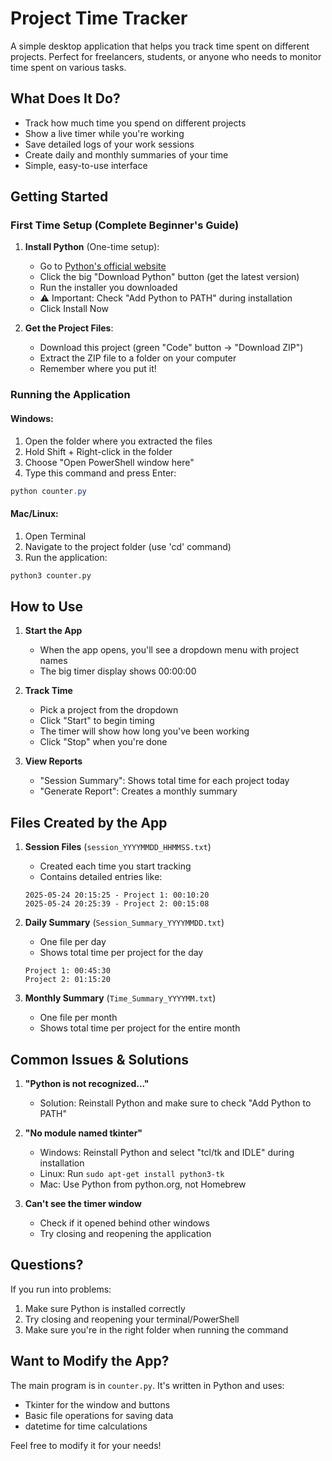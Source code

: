 # Project Time Tracker

A simple desktop application that helps you track time spent on different projects. Perfect for freelancers, students, or anyone who needs to monitor time spent on various tasks.

## What Does It Do?

- Track how much time you spend on different projects
- Show a live timer while you're working
- Save detailed logs of your work sessions
- Create daily and monthly summaries of your time
- Simple, easy-to-use interface

## Getting Started

### First Time Setup (Complete Beginner's Guide)

1. **Install Python** (One-time setup):
   - Go to [Python's official website](https://www.python.org/downloads/)
   - Click the big "Download Python" button (get the latest version)
   - Run the installer you downloaded
   - ⚠️ Important: Check "Add Python to PATH" during installation
   - Click Install Now

2. **Get the Project Files**:
   - Download this project (green "Code" button → "Download ZIP")
   - Extract the ZIP file to a folder on your computer
   - Remember where you put it!

### Running the Application

#### Windows:
1. Open the folder where you extracted the files
2. Hold Shift + Right-click in the folder
3. Choose "Open PowerShell window here"
4. Type this command and press Enter:
```powershell
python counter.py
```

#### Mac/Linux:
1. Open Terminal
2. Navigate to the project folder (use 'cd' command)
3. Run the application:
```bash
python3 counter.py
```

## How to Use

1. **Start the App**
   - When the app opens, you'll see a dropdown menu with project names
   - The big timer display shows 00:00:00

2. **Track Time**
   - Pick a project from the dropdown
   - Click "Start" to begin timing
   - The timer will show how long you've been working
   - Click "Stop" when you're done

3. **View Reports**
   - "Session Summary": Shows total time for each project today
   - "Generate Report": Creates a monthly summary

## Files Created by the App

1. **Session Files** (`session_YYYYMMDD_HHMMSS.txt`)
   - Created each time you start tracking
   - Contains detailed entries like:
   ```
   2025-05-24 20:15:25 - Project 1: 00:10:20
   2025-05-24 20:25:39 - Project 2: 00:15:08
   ```

2. **Daily Summary** (`Session_Summary_YYYYMMDD.txt`)
   - One file per day
   - Shows total time per project for the day
   ```
   Project 1: 00:45:30
   Project 2: 01:15:20
   ```

3. **Monthly Summary** (`Time_Summary_YYYYMM.txt`)
   - One file per month
   - Shows total time per project for the entire month

## Common Issues & Solutions

1. **"Python is not recognized..."**
   - Solution: Reinstall Python and make sure to check "Add Python to PATH"

2. **"No module named tkinter"**
   - Windows: Reinstall Python and select "tcl/tk and IDLE" during installation
   - Linux: Run `sudo apt-get install python3-tk`
   - Mac: Use Python from python.org, not Homebrew

3. **Can't see the timer window**
   - Check if it opened behind other windows
   - Try closing and reopening the application

## Questions?

If you run into problems:
1. Make sure Python is installed correctly
2. Try closing and reopening your terminal/PowerShell
3. Make sure you're in the right folder when running the command

## Want to Modify the App?

The main program is in `counter.py`. It's written in Python and uses:
- Tkinter for the window and buttons
- Basic file operations for saving data
- datetime for time calculations

Feel free to modify it for your needs!
